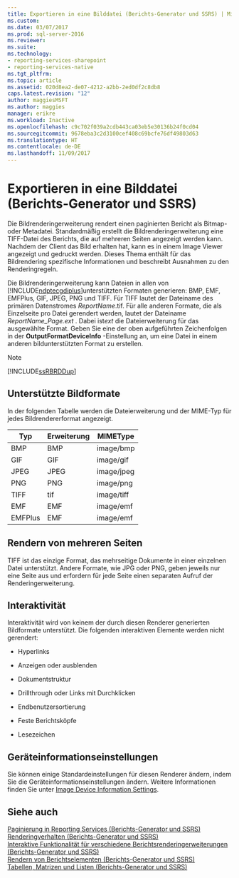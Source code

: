 ```yaml
---
title: Exportieren in eine Bilddatei (Berichts-Generator und SSRS) | Microsoft-Dokumentation
ms.custom: 
ms.date: 03/07/2017
ms.prod: sql-server-2016
ms.reviewer: 
ms.suite: 
ms.technology:
- reporting-services-sharepoint
- reporting-services-native
ms.tgt_pltfrm: 
ms.topic: article
ms.assetid: 020d8ea2-de07-4212-a2bb-2ed0df2c8db8
caps.latest.revision: "12"
author: maggiesMSFT
ms.author: maggies
manager: erikre
ms.workload: Inactive
ms.openlocfilehash: c9c702f039a2cdb443ca03eb5e30136b24f0cd04
ms.sourcegitcommit: 9678eba3c2d3100cef408c69bcfe76df49803d63
ms.translationtype: HT
ms.contentlocale: de-DE
ms.lasthandoff: 11/09/2017
---
```

# <a name="exporting-to-an-image-file-report-builder-and-ssrs"></a>Exportieren in eine Bilddatei (Berichts-Generator und SSRS)
  Die Bildrenderingerweiterung rendert einen paginierten Bericht als Bitmap- oder Metadatei. Standardmäßig erstellt die Bildrenderingerweiterung eine TIFF-Datei des Berichts, die auf mehreren Seiten angezeigt werden kann. Nachdem der Client das Bild erhalten hat, kann es in einem Image Viewer angezeigt und gedruckt werden. Dieses Thema enthält für das Bildrendering spezifische Informationen und beschreibt Ausnahmen zu den Renderingregeln.  
  
 Die Bildrenderingerweiterung kann Dateien in allen von [!INCLUDE[ndptecgdiplus](../../includes/ndptecgdiplus-md.md)]unterstützten Formaten generieren: BMP, EMF, EMFPlus, GIF, JPEG, PNG und TIFF. Für TIFF lautet der Dateiname des primären Datenstromes *ReportName*.tif. Für alle anderen Formate, die als Einzelseite pro Datei gerendert werden, lautet der Dateiname *ReportName_Page.ext* . Dabei ist*ext* die Dateierweiterung für das ausgewählte Format. Geben Sie eine der oben aufgeführten Zeichenfolgen in der **OutputFormatDeviceInfo** -Einstellung an, um eine Datei in einem anderen bildunterstützten Format zu erstellen.  
  
> [!NOTE]  
>  [!INCLUDE[ssRBRDDup](../../includes/ssrbrddup-md.md)]  
  
##  <a name="SupportedImageFormats"></a> Unterstützte Bildformate  
 In der folgenden Tabelle werden die Dateierweiterung und der MIME-Typ für jedes Bildrendererformat angezeigt.  
  
|**Typ**|**Erweiterung**|**MIMEType**|  
|--------------|-------------------|------------------|  
|BMP|BMP|image/bmp|  
|GIF|GIF|image/gif|  
|JPEG|JPEG|image/jpeg|  
|PNG|PNG|image/png|  
|TIFF|tif|image/tiff|  
|EMF|EMF|image/emf|  
|EMFPlus|EMF|image/emf|  
  
  
##  <a name="RenderingMultiplePages"></a> Rendern von mehreren Seiten  
 TIFF ist das einzige Format, das mehrseitige Dokumente in einer einzelnen Datei unterstützt. Andere Formate, wie JPG oder PNG, geben jeweils nur eine Seite aus und erfordern für jede Seite einen separaten Aufruf der Renderingerweiterung.  
  
  
##  <a name="Interactivity"></a> Interaktivität  
 Interaktivität wird von keinem der durch diesen Renderer generierten Bildformate unterstützt. Die folgenden interaktiven Elemente werden nicht gerendert:  
  
-   Hyperlinks  
  
-   Anzeigen oder ausblenden  
  
-   Dokumentstruktur  
  
-   Drillthrough oder Links mit Durchklicken  
  
-   Endbenutzersortierung  
  
-   Feste Berichtsköpfe  
  
-   Lesezeichen  
  
  
##  <a name="DeviceInfo"></a> Geräteinformationseinstellungen  
 Sie können einige Standardeinstellungen für diesen Renderer ändern, indem Sie die Geräteinformationseinstellungen ändern. Weitere Informationen finden Sie unter [Image Device Information Settings](../../reporting-services/image-device-information-settings.md).  
  
  
## <a name="see-also"></a>Siehe auch  
 [Paginierung in Reporting Services &#40;Berichts-Generator und SSRS&#41;](../../reporting-services/report-design/pagination-in-reporting-services-report-builder-and-ssrs.md)   
 [Renderingverhalten (Berichts-Generator und SSRS)](../../reporting-services/report-design/rendering-behaviors-report-builder-and-ssrs.md)   
 [Interaktive Funktionalität für verschiedene Berichtsrenderingerweiterungen &#40;Berichts-Generator und SSRS&#41;](../../reporting-services/report-builder/interactive-functionality-different-report-rendering-extensions.md)   
 [Rendern von Berichtselementen (Berichts-Generator und SSRS)](../../reporting-services/report-design/rendering-report-items-report-builder-and-ssrs.md)   
 [Tabellen, Matrizen und Listen &#40;Berichts-Generator und SSRS&#41;](../../reporting-services/report-design/tables-matrices-and-lists-report-builder-and-ssrs.md)  
  
  
